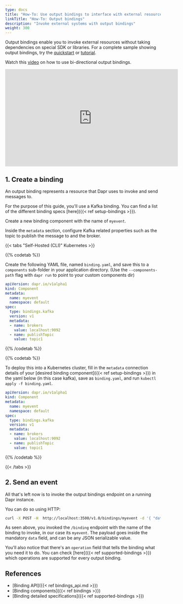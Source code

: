 ```yaml
---
type: docs
title: "How-To: Use output bindings to interface with external resources"
linkTitle: "How-To: Output bindings"
description: "Invoke external systems with output bindings"
weight: 300
---
```


Output bindings enable you to invoke external resources without taking dependencies on special SDK or libraries.
For a complete sample showing output bindings, try the [quickstart](https://github.com/dapr/quickstarts/tree/master/bindings) or [tutorial](https://github.com/dapr/quickstarts/tree/master/tutorials/bindings).

Watch this [video](https://www.youtube.com/watch?v=ysklxm81MTs&feature=youtu.be&t=1960) on how to use bi-directional output bindings.
<iframe width="560" height="315" src="https://www.youtube.com/embed/ysklxm81MTs?start=1960" frameborder="0" allow="accelerometer; autoplay; clipboard-write; encrypted-media; gyroscope; picture-in-picture" allowfullscreen></iframe>


## 1. Create a binding

An output binding represents a resource that Dapr uses to invoke and send messages to.

For the purpose of this guide, you'll use a Kafka binding. You can find a list of the different binding specs [here]({{< ref setup-bindings >}}).

Create a new binding component with the name of `myevent`.

Inside the `metadata` section, configure Kafka related properties such as the topic to publish the message to and the broker.

{{< tabs "Self-Hosted (CLI)" Kubernetes >}}

{{% codetab %}}

Create the following YAML file, named `binding.yaml`, and save this to a `components` sub-folder in your application directory.
(Use the `--components-path` flag with `dapr run` to point to your custom components dir)

```yaml
apiVersion: dapr.io/v1alpha1
kind: Component
metadata:
  name: myevent
  namespace: default
spec:
  type: bindings.kafka
  version: v1
  metadata:
  - name: brokers
    value: localhost:9092
  - name: publishTopic
    value: topic1
```

{{% /codetab %}}

{{% codetab %}}

To deploy this into a Kubernetes cluster, fill in the `metadata` connection details of your [desired binding component]({{< ref setup-bindings >}}) in the yaml below (in this case kafka), save as `binding.yaml`, and run `kubectl apply -f binding.yaml`.


```yaml
apiVersion: dapr.io/v1alpha1
kind: Component
metadata:
  name: myevent
  namespace: default
spec:
  type: bindings.kafka
  version: v1
  metadata:
  - name: brokers
    value: localhost:9092
  - name: publishTopic
    value: topic1
```

{{% /codetab %}}

{{< /tabs >}}

## 2. Send an event

All that's left now is to invoke the output bindings endpoint on a running Dapr instance.

You can do so using HTTP:

```bash
curl -X POST -H  http://localhost:3500/v1.0/bindings/myevent -d '{ "data": { "message": "Hi!" }, "operation": "create" }'
```

As seen above, you invoked the `/binding` endpoint with the name of the binding to invoke, in our case its `myevent`.
The payload goes inside the mandatory `data` field, and can be any JSON serializable value.

You'll also notice that there's an `operation` field that tells the binding what you need it to do.
You can check [here]({{< ref supported-bindings >}}) which operations are supported for every output binding.

## References

- [Binding API]({{< ref bindings_api.md >}})
- [Binding components]({{< ref bindings >}})
- [Binding detailed specifications]({{< ref supported-bindings >}}) 
